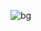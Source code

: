 ![bg](https://github.com/ogeovaneluiz/ogeovaneluiz/assets/163581308/c78101fb-ed93-47e0-9493-feefce117a41)
